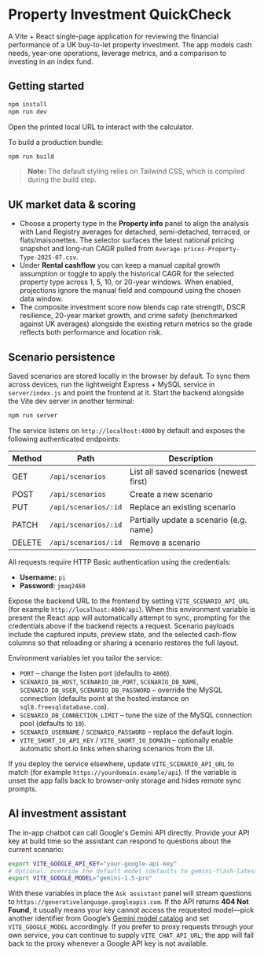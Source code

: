 # Property Investment QuickCheck

A Vite + React single-page application for reviewing the financial performance of a UK buy-to-let property investment. The app models cash needs, year-one operations, leverage metrics, and a comparison to investing in an index fund.

## Getting started

```bash
npm install
npm run dev
```

Open the printed local URL to interact with the calculator.

To build a production bundle:

```bash
npm run build
```

> **Note:** The default styling relies on Tailwind CSS, which is compiled during the build step.

## UK market data & scoring

- Choose a property type in the **Property info** panel to align the analysis with Land Registry averages for detached, semi-detached, terraced, or flats/maisonettes. The selector surfaces the latest national pricing snapshot and long-run CAGR pulled from `Average-prices-Property-Type-2025-07.csv`.
- Under **Rental cashflow** you can keep a manual capital growth assumption or toggle to apply the historical CAGR for the selected property type across 1, 5, 10, or 20-year windows. When enabled, projections ignore the manual field and compound using the chosen data window.
- The composite investment score now blends cap rate strength, DSCR resilience, 20-year market growth, and crime safety (benchmarked against UK averages) alongside the existing return metrics so the grade reflects both performance and location risk.

## Scenario persistence

Saved scenarios are stored locally in the browser by default. To sync them across devices, run the lightweight Express + MySQL service in `server/index.js` and point the frontend at it. Start the backend alongside the Vite dev server in another terminal:

```bash
npm run server
```

The service listens on `http://localhost:4000` by default and exposes the following authenticated endpoints:

| Method | Path                  | Description                            |
| ------ | --------------------- | -------------------------------------- |
| GET    | `/api/scenarios`      | List all saved scenarios (newest first) |
| POST   | `/api/scenarios`      | Create a new scenario                   |
| PUT    | `/api/scenarios/:id`  | Replace an existing scenario            |
| PATCH  | `/api/scenarios/:id`  | Partially update a scenario (e.g. name) |
| DELETE | `/api/scenarios/:id`  | Remove a scenario                       |

All requests require HTTP Basic authentication using the credentials:

- **Username:** `pi`
- **Password:** `jmaq2460`

Expose the backend URL to the frontend by setting `VITE_SCENARIO_API_URL` (for example `http://localhost:4000/api`). When this environment variable is present the React app will automatically attempt to sync, prompting for the credentials above if the backend rejects a request. Scenario payloads include the captured inputs, preview state, and the selected cash-flow columns so that reloading or sharing a scenario restores the full layout.

Environment variables let you tailor the service:

- `PORT` – change the listen port (defaults to `4000`).
- `SCENARIO_DB_HOST`, `SCENARIO_DB_PORT`, `SCENARIO_DB_NAME`, `SCENARIO_DB_USER`, `SCENARIO_DB_PASSWORD` – override the MySQL connection (defaults point at the hosted instance on `sql8.freesqldatabase.com`).
- `SCENARIO_DB_CONNECTION_LIMIT` – tune the size of the MySQL connection pool (defaults to `10`).
- `SCENARIO_USERNAME` / `SCENARIO_PASSWORD` – replace the default login.
- `VITE_SHORT_IO_API_KEY` / `VITE_SHORT_IO_DOMAIN` – optionally enable automatic short.io links when sharing scenarios from the UI.

If you deploy the service elsewhere, update `VITE_SCENARIO_API_URL` to match (for example `https://yourdomain.example/api`). If the variable is unset the app falls back to browser-only storage and hides remote sync prompts.

## AI investment assistant

The in-app chatbot can call Google&#39;s Gemini API directly. Provide your API key at build time so the assistant can respond to questions about the current scenario:

```bash
export VITE_GOOGLE_API_KEY="your-google-api-key"
# Optional: override the default model (defaults to gemini-flash-latest)
export VITE_GOOGLE_MODEL="gemini-1.5-pro"
```

With these variables in place the `Ask assistant` panel will stream questions to `https://generativelanguage.googleapis.com`. If the API returns **404 Not Found**, it usually means your key cannot access the requested model—pick another identifier from Google’s [Gemini model catalog](https://ai.google.dev/gemini-api/docs/models) and set `VITE_GOOGLE_MODEL` accordingly. If you prefer to proxy requests through your own service, you can continue to supply `VITE_CHAT_API_URL`; the app will fall back to the proxy whenever a Google API key is not available.
